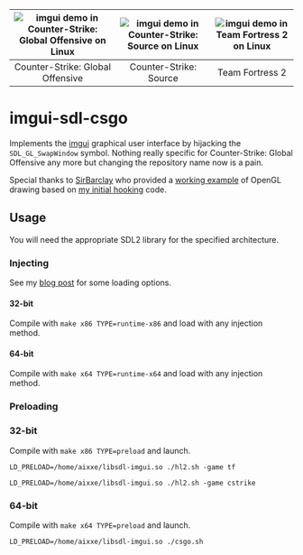 ![imgui demo in Counter-Strike: Global Offensive on Linux](https://cdn.aixxe.net/projects/imgui-sdl-csgo/csgo-ingame-demo.png) | ![imgui demo in Counter-Strike: Source on Linux](https://cdn.aixxe.net/projects/imgui-sdl-csgo/css-ingame-demo.png) | ![imgui demo in Team Fortress 2 on Linux](https://cdn.aixxe.net/projects/imgui-sdl-csgo/tf2-ingame-demo.png) |
| :---: | :---: | :---: |
| Counter-Strike: Global Offensive | Counter-Strike: Source | Team Fortress 2 |

# imgui-sdl-csgo

Implements the [imgui](https://github.com/ocornut/imgui) graphical user interface by hijacking the `SDL_GL_SwapWindow` symbol. Nothing really specific for Counter-Strike: Global Offensive any more but changing the repository name now is a pain.

Special thanks to [SirBarclay](https://github.com/SirBarclay) who provided a [working example](https://github.com/SirBarclay/meh/blob/master/test.cpp) of OpenGL drawing based on [my initial hooking](https://www.unknowncheats.me/forum/1591704-post2.html) code.

## Usage

You will need the appropriate SDL2 library for the specified architecture.

### Injecting

See my [blog post](https://aixxe.net/2016/09/shared-library-injection) for some loading options.

#### 32-bit

Compile with `make x86 TYPE=runtime-x86` and load with any injection method.

#### 64-bit

Compile with `make x64 TYPE=runtime-x64` and load with any injection method.

### Preloading

### 32-bit

Compile with `make x86 TYPE=preload` and launch.

```
LD_PRELOAD=/home/aixxe/libsdl-imgui.so ./hl2.sh -game tf
```

```
LD_PRELOAD=/home/aixxe/libsdl-imgui.so ./hl2.sh -game cstrike
```

### 64-bit

Compile with `make x64 TYPE=preload` and launch.

```
LD_PRELOAD=/home/aixxe/libsdl-imgui.so ./csgo.sh
```